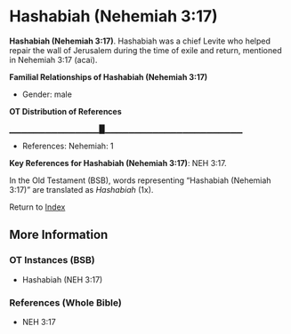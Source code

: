 # Hashabiah (Nehemiah 3:17)
**Hashabiah (Nehemiah 3:17)**. 
Hashabiah was a chief Levite who helped repair the wall of Jerusalem during the time of exile and return, mentioned in Nehemiah 3:17 (acai). 




**Familial Relationships of Hashabiah (Nehemiah 3:17)**


* Gender: male


**OT Distribution of References**

▁▁▁▁▁▁▁▁▁▁▁▁▁▁▁█▁▁▁▁▁▁▁▁▁▁▁▁▁▁▁▁▁▁▁▁▁▁▁
* References: Nehemiah: 1



**Key References for Hashabiah (Nehemiah 3:17)**: 
NEH 3:17. 


In the Old Testament (BSB), words representing “Hashabiah (Nehemiah 3:17)” are translated as 
*Hashabiah* (1x). 




Return to [Index](00-Index.md)

## More Information

### OT Instances (BSB)

* Hashabiah (NEH 3:17)



### References (Whole Bible)

* NEH 3:17



